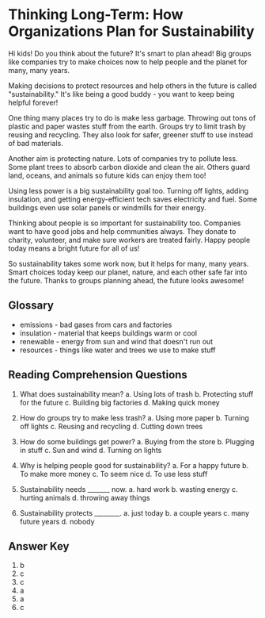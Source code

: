 # Thinking Long-Term: How Organizations Plan for Sustainability

Hi kids! Do you think about the future? It's smart to plan ahead! Big groups like companies try to make choices now to help people and the planet for many, many years.

Making decisions to protect resources and help others in the future is called "sustainability." It's like being a good buddy - you want to keep being helpful forever!

One thing many places try to do is make less garbage. Throwing out tons of plastic and paper wastes stuff from the earth. Groups try to limit trash by reusing and recycling. They also look for safer, greener stuff to use instead of bad materials.

Another aim is protecting nature. Lots of companies try to pollute less. Some plant trees to absorb carbon dioxide and clean the air. Others guard land, oceans, and animals so future kids can enjoy them too!

Using less power is a big sustainability goal too. Turning off lights, adding insulation, and getting energy-efficient tech saves electricity and fuel. Some buildings even use solar panels or windmills for their energy.

Thinking about people is so important for sustainability too. Companies want to have good jobs and help communities always. They donate to charity, volunteer, and make sure workers are treated fairly. Happy people today means a bright future for all of us!

So sustainability takes some work now, but it helps for many, many years. Smart choices today keep our planet, nature, and each other safe far into the future. Thanks to groups planning ahead, the future looks awesome!

## Glossary

- emissions - bad gases from cars and factories
- insulation - material that keeps buildings warm or cool
- renewable - energy from sun and wind that doesn't run out
- resources - things like water and trees we use to make stuff

## Reading Comprehension Questions

1. What does sustainability mean?
   a. Using lots of trash
   b. Protecting stuff for the future
   c. Building big factories
   d. Making quick money

2. How do groups try to make less trash?
   a. Using more paper
   b. Turning off lights
   c. Reusing and recycling
   d. Cutting down trees

3. How do some buildings get power?
   a. Buying from the store
   b. Plugging in stuff
   c. Sun and wind
   d. Turning on lights

4. Why is helping people good for sustainability?
   a. For a happy future
   b. To make more money
   c. To seem nice
   d. To use less stuff

5. Sustainability needs _______ now.
   a. hard work
   b. wasting energy
   c. hurting animals
   d. throwing away things

6. Sustainability protects ________.
   a. just today
   b. a couple years
   c. many future years
   d. nobody

## Answer Key

1. b
2. c
3. c
4. a
5. a
6. c
